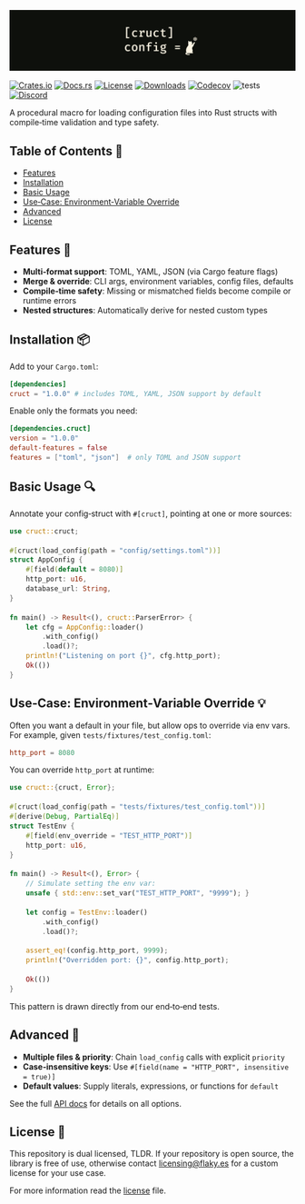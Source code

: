 ![cruct-readme](https://raw.githubusercontent.com/FlakySL/cruct/refs/heads/main/.github/cruct_banner.png)

[![Crates.io](https://badges.ws/crates/v/cruct)](https://crates.io/crates/cruct)
[![Docs.rs](https://badges.ws/crates/docs/cruct)](https://docs.rs/cruct)
[![License](https://badges.ws/crates/l/cruct)](https://docs.rs/cruct)
[![Downloads](https://badges.ws/crates/dt/cruct)](https://crates.io/crates/cruct)
[![Codecov](https://img.shields.io/codecov/c/github/FlakySL/cruct)](https://app.codecov.io/gh/FlakySL/cruct)
![tests](https://github.com/FlakySL/cruct/actions/workflows/overall-coverage.yml/badge.svg)
[![Discord](https://badges.ws/discord/online/1344769456731197450)](https://discord.gg/AJWFyps23a)

A procedural macro for loading configuration files into Rust structs with compile‑time validation and type safety.

## Table of Contents 📖
- [Features](#features-)
- [Installation](#installation-)
- [Basic Usage](#basic-usage-)
- [Use‑Case: Environment‑Variable Override](#usecase-environmentvariable-override-)
- [Advanced](#advanced-)
- [License](#license-)

## Features 👀

- **Multi‑format support**: TOML, YAML, JSON (via Cargo feature flags)
- **Merge & override**: CLI args, environment variables, config files, defaults
- **Compile‑time safety**: Missing or mismatched fields become compile or runtime errors
- **Nested structures**: Automatically derive for nested custom types

## Installation 📦

Add to your `Cargo.toml`:

```toml
[dependencies]
cruct = "1.0.0" # includes TOML, YAML, JSON support by default
```

Enable only the formats you need:

```toml
[dependencies.cruct]
version = "1.0.0"
default-features = false
features = ["toml", "json"]  # only TOML and JSON support
```

## Basic Usage 🔍

Annotate your config‐struct with `#[cruct]`, pointing at one or more sources:

```rust
use cruct::cruct;

#[cruct(load_config(path = "config/settings.toml"))]
struct AppConfig {
    #[field(default = 8080)]
    http_port: u16,
    database_url: String,
}

fn main() -> Result<(), cruct::ParserError> {
    let cfg = AppConfig::loader()
        .with_config()
        .load()?;
    println!("Listening on port {}", cfg.http_port);
    Ok(())
}
```

## Use‑Case: Environment‑Variable Override 💡

Often you want a default in your file, but allow ops to override via env vars. For example, given `tests/fixtures/test_config.toml`:

```toml
http_port = 8080
```

You can override `http_port` at runtime:

```rust
use cruct::{cruct, Error};

#[cruct(load_config(path = "tests/fixtures/test_config.toml"))]
#[derive(Debug, PartialEq)]
struct TestEnv {
    #[field(env_override = "TEST_HTTP_PORT")]
    http_port: u16,
}

fn main() -> Result<(), Error> {
    // Simulate setting the env var:
    unsafe { std::env::set_var("TEST_HTTP_PORT", "9999"); }

    let config = TestEnv::loader()
        .with_config()
        .load()?;

    assert_eq!(config.http_port, 9999);
    println!("Overridden port: {}", config.http_port);

    Ok(())
}
```

This pattern is drawn directly from our end‑to‑end tests.

## Advanced 🥷

* **Multiple files & priority**: Chain `load_config` calls with explicit `priority`
* **Case‑insensitive keys**: Use `#[field(name = "HTTP_PORT", insensitive = true)]`
* **Default values**: Supply literals, expressions, or functions for `default`

See the full [API docs](https://docs.rs/cruct) for details on all options.

## License 📜

This repository is dual licensed, TLDR. If your repository is open source, the library
is free of use, otherwise contact [licensing@flaky.es](mailto:licensing@flaky.es) for a custom license for your
use case.

For more information read the [license](./LICENSE) file.
